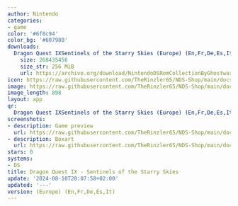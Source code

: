 ```yaml
---
author: Nintendo
categories:
- game
color: '#6f8c94'
color_bg: '#607980'
downloads:
  Dragon Quest IXSentinels of the Starry Skies (Europe) (En,Fr,De,Es,It).nds:
    size: 268435456
    size_str: 256 MiB
    url: https://archive.org/download/NintendoDSRomCollectionByGhostware/Dragon%20Quest%20IXSentinels%20of%20the%20Starry%20Skies%20%28Europe%29%20%28En%2CFr%2CDe%2CEs%2CIt%29.nds
icon: https://raw.githubusercontent.com/TheRinzler65/NDS-Shop/main/docs/assets/images/icons/dragonquestix.png
image: https://raw.githubusercontent.com/TheRinzler65/NDS-Shop/main/docs/assets/images/icons/dragonquestix.png
image_length: 898
layout: app
qr:
  Dragon Quest IXSentinels of the Starry Skies (Europe) (En,Fr,De,Es,It).nds: https://db-nds-shop.netlify.app/assets/images/qr/dragon-quest-ixsentinels-of-the-starry-skies-europe-enfrdeesit-nds.png
screenshots:
- description: Game preview
  url: https://raw.githubusercontent.com/TheRinzler65/NDS-Shop/main/docs/assets/images/screenshots/dragonquestix/dragonquestix.png
- description: Boxart
  url: https://raw.githubusercontent.com/TheRinzler65/NDS-Shop/main/docs/assets/images/boxart/Dragon%20Quest%20IXSentinels%20of%20the%20Starry%20Skies%20(Europe)%20(En%2CFr%2CDe%2CEs%2CIt).nds.png
stars: 0
systems:
- DS
title: Dragon Quest IX - Sentinels of the Starry Skies
update: '2024-08-10T20:07:58+02:00'
updated: '---'
version: (Europe) (En,Fr,De,Es,It)
---
```

